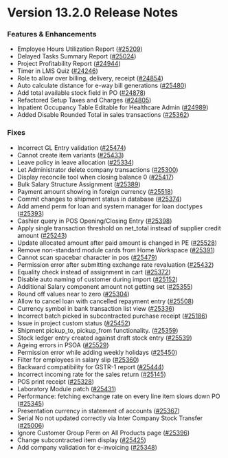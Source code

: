 # Version 13.2.0 Release Notes

### Features & Enhancements

- Employee Hours Utilization Report ([#25209](https://github.com/frappe/erpnext/pull/25209))
- Delayed Tasks Summary Report ([#25024](https://github.com/frappe/erpnext/pull/25024))
- Project Profitability Report ([#24944](https://github.com/frappe/erpnext/pull/24944))
- Timer in LMS Quiz ([#24246](https://github.com/frappe/erpnext/pull/24246))
- Role to allow over billing, delivery, receipt ([#24854](https://github.com/frappe/erpnext/pull/24854))
- Auto calculate distance for e-way bill generations ([#25480](https://github.com/frappe/erpnext/pull/25480))
- Add total available stock field in PO ([#24878](https://github.com/frappe/erpnext/pull/24878))
- Refactored Setup Taxes and Charges ([#24805](https://github.com/frappe/erpnext/pull/24805))
- Inpatient Occupancy Table Editable for Healthcare Admin ([#24989](https://github.com/frappe/erpnext/pull/24989))
- Added Disable Rounded Total in sales transactions ([#25362](https://github.com/frappe/erpnext/pull/25362))


### Fixes

- Incorrect GL Entry validation ([#25474](https://github.com/frappe/erpnext/pull/25474))
- Cannot create item variants ([#25433](https://github.com/frappe/erpnext/pull/25433))
- Leave policy in leave allocation ([#25334](https://github.com/frappe/erpnext/pull/25334))
- Let Administrator delete company transactions ([#25300](https://github.com/frappe/erpnext/pull/25300))
- Display reconcile tool when closing balance 0 ([#25417](https://github.com/frappe/erpnext/pull/25417))
- Bulk Salary Structure Assignment ([#25389](https://github.com/frappe/erpnext/pull/25389))
- Payment amount showing in foreign currency ([#25518](https://github.com/frappe/erpnext/pull/25518))
- Commit changes to shipment status in database ([#25374](https://github.com/frappe/erpnext/pull/25374))
- Add amend perm for loan and system manager for loan doctypes ([#25393](https://github.com/frappe/erpnext/pull/25393))
- Cashier query in POS Opening/Closing Entry ([#25398](https://github.com/frappe/erpnext/pull/25398))
- Apply single transaction threshold on net_total instead of supplier credit amount ([#25243](https://github.com/frappe/erpnext/pull/25243))
- Update allocated amount after paid amount is changed in PE ([#25528](https://github.com/frappe/erpnext/pull/25528))
- Remove non-standard module cards from Home Workspace ([#25391](https://github.com/frappe/erpnext/pull/25391))
- Cannot scan spacebar character in pos ([#25479](https://github.com/frappe/erpnext/pull/25479))
- Permission error after submitting exchange rate revaluation ([#25432](https://github.com/frappe/erpnext/pull/25432))
- Equality check instead of assignment in cart ([#25372](https://github.com/frappe/erpnext/pull/25372))
- Disable auto naming of customer during import ([#25152](https://github.com/frappe/erpnext/pull/25152))
- Additional Salary component amount not getting set ([#25355](https://github.com/frappe/erpnext/pull/25355))
- Round off values near to zero ([#25304](https://github.com/frappe/erpnext/pull/25304))
- Allow to cancel loan with cancelled repayment entry ([#25508](https://github.com/frappe/erpnext/pull/25508))
- Currency symbol in bank transaction list view ([#25336](https://github.com/frappe/erpnext/pull/25336))
- Incorrect batch picked in subcontracted purchase receipt ([#25186](https://github.com/frappe/erpnext/pull/25186))
- Issue in project custom status ([#25452](https://github.com/frappe/erpnext/pull/25452))
- Shipment pickup_to, pickup_from functionality. ([#25359](https://github.com/frappe/erpnext/pull/25359))
- Stock ledger entry created against draft stock entry ([#25539](https://github.com/frappe/erpnext/pull/25539))
- Ageing errors in PSOA ([#25529](https://github.com/frappe/erpnext/pull/25529))
- Permission error while adding weekly holidays ([#25450](https://github.com/frappe/erpnext/pull/25450))
- Filter for employees in salary slip ([#25360](https://github.com/frappe/erpnext/pull/25360))
- Backward compatibility for GSTR-1 report ([#25444](https://github.com/frappe/erpnext/pull/25444))
- Incorrect incoming rate for the sales return ([#25145](https://github.com/frappe/erpnext/pull/25145))
- POS print receipt ([#25328](https://github.com/frappe/erpnext/pull/25328))
- Laboratory Module patch ([#25431](https://github.com/frappe/erpnext/pull/25431))
- Performance: fetching exchange rate on every line item slows down PO ([#25345](https://github.com/frappe/erpnext/pull/25345))
- Presentation currency in statement of accounts ([#25367](https://github.com/frappe/erpnext/pull/25367))
- Serial No not updated correctly via Inter Company Stock Transfer ([#25006](https://github.com/frappe/erpnext/pull/25006))
- Ignore Customer Group Perm on All Products page ([#25396](https://github.com/frappe/erpnext/pull/25396))
- Change subcontracted item display ([#25425](https://github.com/frappe/erpnext/pull/25425))
- Add company validation for e-invoicing ([#25348](https://github.com/frappe/erpnext/pull/25348))
